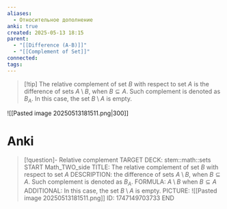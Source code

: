 ```yaml
---
aliases:
  - Относительное дополнение
anki: true
created: 2025-05-13 18:15
parent:
  - "[[Difference (A-B)]]"
  - "[[Complement of Set]]"
connected: 
tags: 
---
```


> [!tip] The relative complement of set ${B}$ with respect to set ${A}$ 
is the difference of sets ${A \setminus B}$, when ${B \subseteq A}$.
Such complement is denoted as ${B_A}$.
In this case, the set ${B \setminus A}$ is empty.


![[Pasted image 20250513181511.png|300]]

# Anki
> [!question]- Relative complement
TARGET DECK: stem::math::sets
START
Math_TWO_side
TITLE: The relative complement of set ${B}$ with respect to set ${A}$ 
DESCRIPTION: the difference of sets ${A \setminus B}$, when ${B \subseteq A}$. Such complement is denoted as ${B_A}$.
FORMULA: ${A \setminus B}$ when ${B \subseteq A}$
ADDITIONAL: In this case, the set ${B \setminus A}$ is empty.
PICTURE: ![[Pasted image 20250513181511.png]]
ID: 1747149703733
END